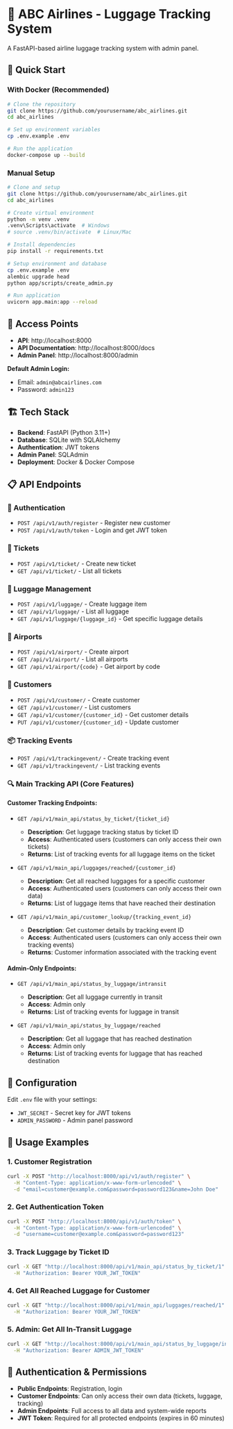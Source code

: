 # 🛄 ABC Airlines - Luggage Tracking System

A FastAPI-based airline luggage tracking system with admin panel.

## 🚀 Quick Start

### With Docker (Recommended)
```bash
# Clone the repository
git clone https://github.com/yourusername/abc_airlines.git
cd abc_airlines

# Set up environment variables
cp .env.example .env

# Run the application
docker-compose up --build
```

### Manual Setup
```bash
# Clone and setup
git clone https://github.com/yourusername/abc_airlines.git
cd abc_airlines

# Create virtual environment
python -m venv .venv
.venv\Scripts\activate  # Windows
# source .venv/bin/activate  # Linux/Mac

# Install dependencies
pip install -r requirements.txt

# Setup environment and database
cp .env.example .env
alembic upgrade head
python app/scripts/create_admin.py

# Run application
uvicorn app.main:app --reload
```

## 📱 Access Points

- **API**: http://localhost:8000
- **API Documentation**: http://localhost:8000/docs
- **Admin Panel**: http://localhost:8000/admin

**Default Admin Login:**
- Email: `admin@abcairlines.com`
- Password: `admin123`

## 🏗 Tech Stack

- **Backend**: FastAPI (Python 3.11+)
- **Database**: SQLite with SQLAlchemy
- **Authentication**: JWT tokens
- **Admin Panel**: SQLAdmin
- **Deployment**: Docker & Docker Compose

## 📋 API Endpoints

### 🔐 Authentication
- `POST /api/v1/auth/register` - Register new customer
- `POST /api/v1/auth/token` - Login and get JWT token

### 🎫 Tickets
- `POST /api/v1/ticket/` - Create new ticket
- `GET /api/v1/ticket/` - List all tickets

### 🧳 Luggage Management
- `POST /api/v1/luggage/` - Create luggage item
- `GET /api/v1/luggage/` - List all luggage
- `GET /api/v1/luggage/{luggage_id}` - Get specific luggage details

### 📍 Airports
- `POST /api/v1/airport/` - Create airport
- `GET /api/v1/airport/` - List all airports
- `GET /api/v1/airport/{code}` - Get airport by code

### 👥 Customers
- `POST /api/v1/customer/` - Create customer
- `GET /api/v1/customer/` - List customers
- `GET /api/v1/customer/{customer_id}` - Get customer details
- `PUT /api/v1/customer/{customer_id}` - Update customer

### 📦 Tracking Events
- `POST /api/v1/trackingevent/` - Create tracking event
- `GET /api/v1/trackingevent/` - List tracking events

### 🔍 Main Tracking API (Core Features)

#### **Customer Tracking Endpoints:**
- `GET /api/v1/main_api/status_by_ticket/{ticket_id}` 
  - **Description**: Get luggage tracking status by ticket ID
  - **Access**: Authenticated users (customers can only access their own tickets)
  - **Returns**: List of tracking events for all luggage items on the ticket

- `GET /api/v1/main_api/luggages/reached/{customer_id}`
  - **Description**: Get all reached luggages for a specific customer
  - **Access**: Authenticated users (customers can only access their own data)
  - **Returns**: List of luggage items that have reached their destination

- `GET /api/v1/main_api/customer_lookup/{tracking_event_id}`
  - **Description**: Get customer details by tracking event ID
  - **Access**: Authenticated users (customers can only access their own tracking events)
  - **Returns**: Customer information associated with the tracking event

#### **Admin-Only Endpoints:**
- `GET /api/v1/main_api/status_by_luggage/intransit`
  - **Description**: Get all luggage currently in transit
  - **Access**: Admin only
  - **Returns**: List of tracking events for luggage in transit

- `GET /api/v1/main_api/status_by_luggage/reached`
  - **Description**: Get all luggage that has reached destination
  - **Access**: Admin only
  - **Returns**: List of tracking events for luggage that has reached destination

## 🔧 Configuration

Edit `.env` file with your settings:
- `JWT_SECRET` - Secret key for JWT tokens
- `ADMIN_PASSWORD` - Admin panel password

## 🧪 Usage Examples

### 1. Customer Registration
```bash
curl -X POST "http://localhost:8000/api/v1/auth/register" \
  -H "Content-Type: application/x-www-form-urlencoded" \
  -d "email=customer@example.com&password=password123&name=John Doe"
```

### 2. Get Authentication Token
```bash
curl -X POST "http://localhost:8000/api/v1/auth/token" \
  -H "Content-Type: application/x-www-form-urlencoded" \
  -d "username=customer@example.com&password=password123"
```

### 3. Track Luggage by Ticket ID
```bash
curl -X GET "http://localhost:8000/api/v1/main_api/status_by_ticket/1" \
  -H "Authorization: Bearer YOUR_JWT_TOKEN"
```

### 4. Get All Reached Luggage for Customer
```bash
curl -X GET "http://localhost:8000/api/v1/main_api/luggages/reached/1" \
  -H "Authorization: Bearer YOUR_JWT_TOKEN"
```

### 5. Admin: Get All In-Transit Luggage
```bash
curl -X GET "http://localhost:8000/api/v1/main_api/status_by_luggage/intransit" \
  -H "Authorization: Bearer ADMIN_JWT_TOKEN"
```

## 🚨 Authentication & Permissions

- **Public Endpoints**: Registration, login
- **Customer Endpoints**: Can only access their own data (tickets, luggage, tracking)
- **Admin Endpoints**: Full access to all data and system-wide reports
- **JWT Token**: Required for all protected endpoints (expires in 60 minutes)
